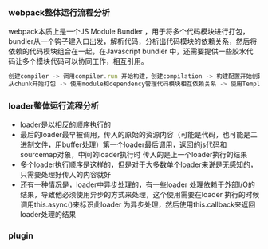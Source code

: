 ### webpack整体运行流程分析
webpack本质上是一个JS Module Bundler ，用于将多个代码模块进行打包，bundler从一个钩子建入口出发，解析代码，分析出代码模块的依赖关系，然后将依赖的代码模块组合在一起，在Javascript bundler 中，还需要提供一些胶水代码让多个模块代码可以协同工作，相互引用。

```javascript
创建compiler -> 调用compiler.run 开始构建，创建compilation -> 构建配置开始创建chunk -> 使用parser
从chunk开始打包 -> 使用module和dependency管理代码模块相互依赖关系 -> 使用Template基于compilation的数据生成结果代码
```

### loader整体运行流程分析

- loader是以相反的顺序执行的
- 最后的loader最早被调用，传入的原始的资源内容（可能是代码，也可能是二进制文件，用buffer处理）第一个loader最后调用，返回的js代码和sourcemap对象，中间的loader执行时 传入的是上一个loader执行的结果
- 多个loader执行顺序是这样的，但是对于大多数单个loader来说是无感知的，只需要处理好传入的内容就好
- 还有一种情况是，loader中异步处理的，有一些loader 处理依赖于外部I/O的结果，导致他必须使用异步的方式来处理，这个使用需要在loader 执行的时候调用this.async()来标识此loader 为异步处理，然后使用this.callback来返回loader处理的结果


### plugin